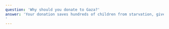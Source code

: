 ```yaml
---
question: 'Why should you donate to Gaza?'
answer: 'Your donation saves hundreds of children from starvation, gives them access to food and vital resources that contribute to improving their present.
'
---
```

